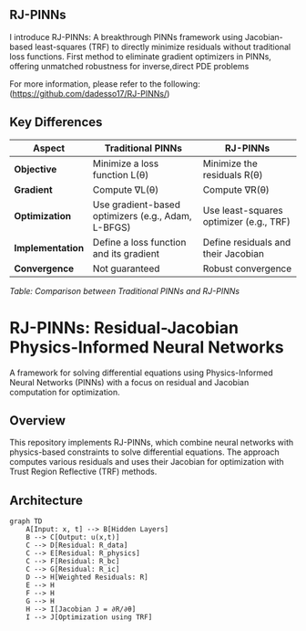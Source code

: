 ## RJ-PINNs
I introduce RJ-PINNs: A breakthrough PINNs framework using Jacobian-based least-squares (TRF) to directly minimize residuals without traditional loss functions. First method to eliminate gradient optimizers in PINNs, offering unmatched robustness for inverse,direct PDE problems 


For more information, please refer to the following:(https://github.com/dadesso17/RJ-PINNs/)

## Key Differences

| Aspect         | Traditional PINNs                         | RJ-PINNs                               |
|--------------|--------------------------------|--------------------------------|
| **Objective** | Minimize a loss function L(θ) | Minimize the residuals R(θ) |
| **Gradient** | Compute ∇L(θ) | Compute ∇R(θ) |
| **Optimization** | Use gradient-based optimizers (e.g., Adam, L-BFGS) | Use least-squares optimizer (e.g., TRF) |
| **Implementation** | Define a loss function and its gradient | Define residuals and their Jacobian |
| **Convergence** | Not guaranteed | Robust convergence |

*Table: Comparison between Traditional PINNs and RJ-PINNs*



# RJ-PINNs: Residual-Jacobian Physics-Informed Neural Networks

A framework for solving differential equations using Physics-Informed Neural Networks (PINNs) with a focus on residual and Jacobian computation for optimization.

## Overview

This repository implements RJ-PINNs, which combine neural networks with physics-based constraints to solve differential equations. The approach computes various residuals and uses their Jacobian for optimization with Trust Region Reflective (TRF) methods.

## Architecture

```mermaid
graph TD
    A[Input: x, t] --> B[Hidden Layers]
    B --> C[Output: u(x,t)]
    C --> D[Residual: R_data]
    C --> E[Residual: R_physics]
    C --> F[Residual: R_bc]
    C --> G[Residual: R_ic]
    D --> H[Weighted Residuals: R]
    E --> H
    F --> H
    G --> H
    H --> I[Jacobian J = ∂R/∂θ]
    I --> J[Optimization using TRF]
